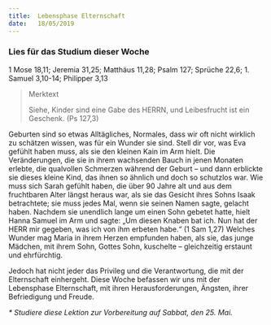 ```yaml
---
title:  Lebensphase Elternschaft
date:   18/05/2019
---
```


### Lies für das Studium dieser Woche

1 Mose 18,11; Jeremia 31,25; Matthäus 11,28; Psalm 127; Sprüche 22,6; 1. Samuel 3,10-14; Philipper 3,13

> <p>Merktext</p>
> Siehe, Kinder sind eine Gabe des HERRN, und Leibesfrucht ist ein Geschenk. (Ps 127,3)

Geburten sind so etwas Alltägliches, Normales, dass wir oft nicht wirklich zu schätzen wissen, was für ein Wunder sie sind. Stell dir vor, was Eva gefühlt haben muss, als sie den kleinen Kain im Arm hielt. Die Veränderungen, die sie in ihrem wachsenden Bauch in jenen Monaten erlebte, die qualvollen Schmerzen während der Geburt – und dann erblickte sie dieses kleine Kind, das ihnen so ähnlich und doch so schutzlos war. Wie muss sich Sarah gefühlt haben, die über 90 Jahre alt und aus dem fruchtbaren Alter längst heraus war, als sie das Gesicht ihres Sohns Isaak betrachtete; sie muss jedes Mal, wenn sie seinen Namen sagte, gelacht haben. Nachdem sie unendlich lange um einen Sohn gebetet hatte, hielt Hanna Samuel im Arm und sagte: „Um diesen Knaben bat ich. Nun hat der HERR mir gegeben, was ich von ihm erbeten habe.“ (1 Sam 1,27) Welches Wunder mag Maria in ihrem Herzen empfunden haben, als sie, das junge Mädchen, mit ihrem Sohn, Gottes Sohn, kuschelte – gleichzeitig erstaunt und ehrfürchtig.

Jedoch hat nicht jeder das Privileg und die Verantwortung, die mit der Elternschaft einhergeht. Diese Woche befassen wir uns mit der Lebensphase Elternschaft, mit ihren Herausforderungen, Ängsten, ihrer Befriedigung und Freude.

_* Studiere diese Lektion zur Vorbereitung auf Sabbat, den 25. Mai._
